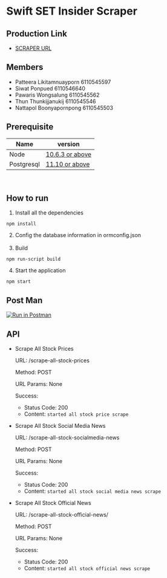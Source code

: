# Swift SET Insider Scraper

## Production Link

- [SCRAPER URL](https://set-insider-scraper.herokuapp.com)

## Members

- Patteera Likitamnuayporn 6110545597
- Siwat Ponpued 6110546640
- Pawaris Wongsalung 6110545562
- Thun Thunkijjanukij 6110545546
- Nattapol Boonyapornpong 6110545503
 
## Prerequisite

| Name       | version                                                       |
| ---------- | ------------------------------------------------------------- |
| Node       | [10.6.3 or above](https://nodejs.org/en/download/releases/)   |
| Postgresql | [11.10 or above](https://www.postgresql.org/download/macosx/) |

<br/>

## How to run

1. Install all the dependencies

```
npm install
```

2. Config the database information in ormconfig.json  
   <br/>
3. Build

```
npm run-script build
```

4. Start the application

```
npm start
```
## Post Man
[![Run in Postman](https://run.pstmn.io/button.svg)](https://app.getpostman.com/run-collection/1f4a69b219636fb49194)

## API

- Scrape All Stock Prices

  URL: /scrape-all-stock-prices

  Method: POST

  URL Params: None

  Success:

  - Status Code: 200
  - Content: `started all stock price scrape`

- Scrape All Stock Social Media News

  URL: /scrape-all-stock-socialmedia-news

  Method: POST

  URL Params: None

  Success:

  - Status Code: 200
  - Content: `started all stock social media news scrape`

- Scrape All Stock Official News

  URL: /scrape-all-stock-official-news/

  Method: POST

  URL Params: None

  Success:

  - Status Code: 200
  - Content: `started all stock official news scrape`
